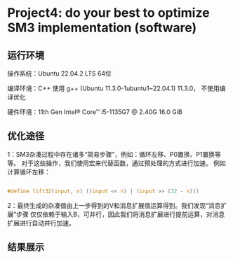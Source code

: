 # Project4: do your best to optimize SM3 implementation (software)

## 运行环境

操作系统：Ubuntu 22.04.2 LTS 64位

编译环境：C++ 使用 g++ (Ubuntu 11.3.0-1ubuntu1~22.04.1) 11.3.0，
不使用编译优化

硬件环境：11th Gen Intel® Core™ i5-1135G7 @ 2.40G   16.0 GiB

## 优化途径

1：SM3杂凑过程中存在诸多“简易步骤”，例如：循环左移、P0置换、P1置换等等。
对于这些操作，我们使用宏来代替函数，通过预处理的方式进行加速。
例如计算循环左移：

``` C

#define lift32(input, n) ((input << n) | (input >> (32 - n)))

```

2：最终生成的杂凑值由上一步得到的V和消息扩展值运算得到。我们发现“消息扩展”步骤
仅仅依赖于输入B，可并行，因此我们将消息扩展进行提前运算，对消息扩展进行自动并行加速。

## 结果展示
